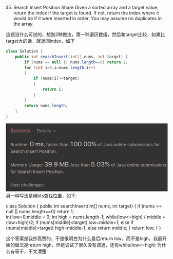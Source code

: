 35. Search Insert Position
Share
Given a sorted array and a target value, return the index if the target is found. If not, return the index where it would be if it were inserted in order.
You may assume no duplicates in the array.

这题没什么可说的，想到2种做法，第一种遍历数组，然后和target比较，如果比target大的话，就返回index，如下
```java
class Solution {
    public int searchInsert(int[] nums, int target) {
        if (nums == null || nums.length==0) return 1;
        for (int i=0;i<nums.length;i++)
        {
            if (nums[i]>=target)
            {
                return i;
            }
        }
        return nums.length;
    }
}
```
![GitHub Logo](/image/35.png)
另一种写法是用bts查找位置，如下:

class Solution {
    public int searchInsert(int[] nums, int target) {
        if (nums == null || nums.length==0) return 1;  
        int low=0,middle = 0;
        int high = nums.length-1;
        while(low<=high)
        {
            middle = (low+high)/2;
            if (nums[middle]<target) low=middle+1;
            else if (nums[middle]>target) high=middle-1; 
            else return middle; 
        }
        return low;
    }
}

这个答案是我抄高赞的，不是很明白为什么最后return low，而不是high，我最开始的做法是return high，但是调试了很久没有调通，还有while(low<=high) 为什么有等于，不太清楚